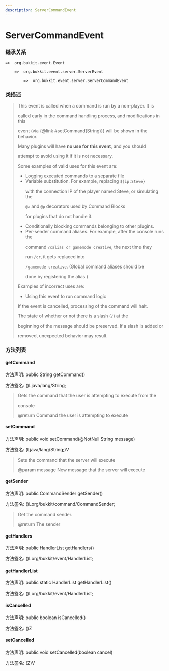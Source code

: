 ```yaml
---
description: ServerCommandEvent
---
```


# ServerCommandEvent

### 继承关系

    =>  org.bukkit.event.Event

        =>  org.bukkit.event.server.ServerEvent

            =>  org.bukkit.event.server.ServerCommandEvent

### 类描述

> This event is called when a command is run by a non-player. It is
>
> called early in the command handling process, and modifications in this
>
> event (via {@link #setCommand(String)}) will be shown in the behavior.
>
> <p>
>
> Many plugins will have <b>no use for this event</b>, and you should
>
> attempt to avoid using it if it is not necessary.
>
> <p>
>
> Some examples of valid uses for this event are:
>
> <ul>
>
> <li>Logging executed commands to a separate file
>
> <li>Variable substitution. For example, replacing <code>${ip:Steve}</code>
>
> with the connection IP of the player named Steve, or simulating the
>
> <code>@a</code> and <code>@p</code> decorators used by Command Blocks
>
> for plugins that do not handle it.
>
> <li>Conditionally blocking commands belonging to other plugins.
>
> <li>Per-sender command aliases. For example, after the console runs the
>
> command <code>/calias cr gamemode creative</code>, the next time they
>
> run <code>/cr</code>, it gets replaced into
>
> <code>/gamemode creative</code>. (Global command aliases should be
>
> done by registering the alias.)
>
> </ul>
>
> <p>
>
> Examples of incorrect uses are:
>
> <ul>
>
> <li>Using this event to run command logic
>
> </ul>
>
> <p>
>
> If the event is cancelled, processing of the command will halt.
>
> <p>
>
> The state of whether or not there is a slash (<code>/</code>) at the
>
> beginning of the message should be preserved. If a slash is added or
>
> removed, unexpected behavior may result.

### 方法列表

#### getCommand

方法声明: public String getCommand()

方法签名: ()Ljava/lang/String;

> Gets the command that the user is attempting to execute from the
>
> console
>
> @return Command the user is attempting to execute

#### setCommand

方法声明: public void setCommand(@NotNull String message)

方法签名: (Ljava/lang/String;)V

> Sets the command that the server will execute
>
> @param message New message that the server will execute

#### getSender

方法声明: public CommandSender getSender()

方法签名: ()Lorg/bukkit/command/CommandSender;

> Get the command sender.
>
> @return The sender

#### getHandlers

方法声明: public HandlerList getHandlers()

方法签名: ()Lorg/bukkit/event/HandlerList;

#### getHandlerList

方法声明: public static HandlerList getHandlerList()

方法签名: ()Lorg/bukkit/event/HandlerList;

#### isCancelled

方法声明: public boolean isCancelled()

方法签名: ()Z

#### setCancelled

方法声明: public void setCancelled(boolean cancel)

方法签名: (Z)V